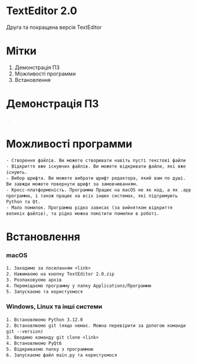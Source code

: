 # TextEditor 2.0
Друга та покращена версія TextEditor

# Мітки
1. Демонстрація ПЗ
2. Можливості программи
3. Встановлення

# Демонстрація ПЗ
<img src='img/Фото ПЗ.png' size=50>

# Можливості программи
    - Створення файлів. Ви можете створювати навіть пусті текстові файли
    - Відкриття вже існуючих файлів. Ви можете відкривати файли, які вже існують.
    - Вибор шрифта. Ви можете вибрати шрифт редактора, який вам по душі. Ви завжди можете повернути шрифт за замовчюванням.
    - Кросс-платформеність. Программа Працює на macOS не як код, а як .app программа, і також працює на всіх інших системах, які підтримують Python та Qt.
    - Мало помилок. Программа рідко зависає (за вийнятком відкриття великіх файлів), та рідко можна помітити помилки в роботі.

# Встановлення
### macOS
    1. Заходимо за посиланням <link>
    2. Нажимаємо на кнопку TextEditor 2.0.zip
    3. Розпаковуємо архів
    4. Переміщаємо программу у папку Applications/Программи
    5. Запускаємо та користуємося

### Windows, Linux та інші системи
    1. Встановлюємо Python 3.12.0
    2. Встановлюємо git (якщо немає. Можна перевірити за допогою команди git --version)
    3. Вводимо команду git clone <link>
    4. Встановлюємо PyQt6
    5. Відкриваємо папку з программою
    6. Запускаємо файл main.py та користуємося
